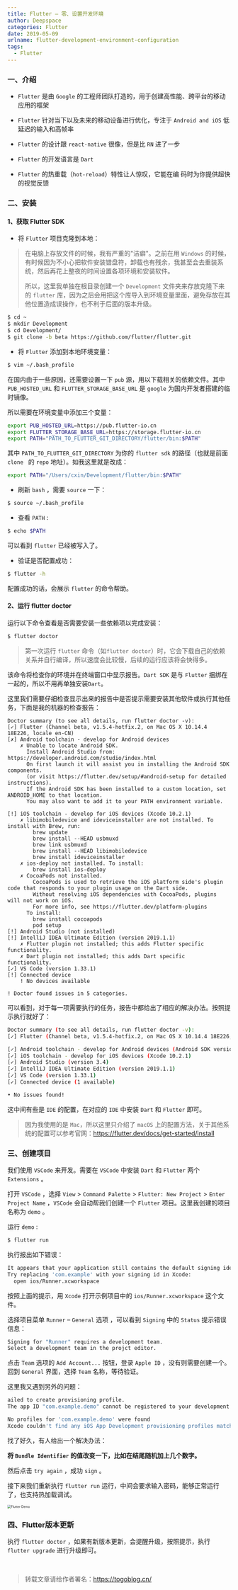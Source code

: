 ```yaml
---
title: Flutter — 零、设置开发环境
author: Deepspace
categories: Flutter
date: 2019-05-09
urlname: flutter-development-environment-configuration
tags:
  - Flutter
---
```



### 一、介绍

- `Flutter` 是由 `Google` 的工程师团队打造的，用于创建高性能、跨平台的移动应用的框架

- `Flutter` 针对当下以及未来的移动设备进行优化，专注于 `Android and iOS` 低延迟的输入和高帧率

- `Flutter` 的设计跟 `react-native` 很像，但是比 `RN` 进了一步

- `Flutter` 的开发语言是 `Dart`

- `Flutter` 的热重载（`hot-reload`）特性让人惊叹，它能在编 码时为你提供超快的视觉反馈

  

### 二、安装

#### 1、获取 Flutter SDK

- 将 `Flutter` 项目克隆到本地：
<!-- more -->

>  在电脑上存放文件的时候，我有严重的"洁癖"。之前在用 `Windows` 的时候，有时候因为不小心把软件安装错盘符，卸载也有残余，我甚至会去重装系统，然后再花上整夜的时间设置各项环境和安装软件。
>
> 所以，这里我单独在根目录创建一个 `Development` 文件夹来存放克隆下来的 `flutter` 库，因为之后会用把这个库导入到环境变量里面，避免存放在其他位置造成误操作，也不利于后面的版本升级。

```bash
$ cd ~
$ mkdir Development
$ cd Development/ 
$ git clone -b beta https://github.com/flutter/flutter.git
```

- 将 `Flutter` 添加到本地环境变量：

```bash
$ vim ~/.bash_profile
```

在国内由于一些原因，还需要设置一下 `pub` 源，用以下载相关的依赖文件。其中  `PUB_HOSTED_URL` 和 `FLUTTER_STORAGE_BASE_URL` 是 `google` 为国内开发者搭建的临时镜像。

所以需要在环境变量中添加三个变量：

```bash
export PUB_HOSTED_URL=https://pub.flutter-io.cn
export FLUTTER_STORAGE_BASE_URL=https://storage.flutter-io.cn
export PATH="PATH_TO_FLUTTER_GIT_DIRECTORY/flutter/bin:$PATH"
```

其中 `PATH_TO_FLUTTER_GIT_DIRECTORY` 为你的 `flutter sdk` 的路径（也就是前面 `clone ` 的 `repo` 地址）。如我这里就是改成：

```bash
export PATH="/Users/cxin/Development/flutter/bin:$PATH"
```

- 刷新 `bash` ，需要 `source` 一下：

```bash
$ source ~/.bash_profile
```

- 查看 `PATH` :

```bash
$ echo $PATH
```

可以看到 `flutter` 已经被写入了。

- 验证是否配置成功：

```bash
$ flutter -h
```

配置成功的话，会展示 `flutter` 的命令帮助。



#### 2、运行 flutter doctor

运行以下命令查看是否需要安装一些依赖项以完成安装：

```bash
$ flutter doctor
```

> 第一次运行 `flutter` 命令（如`flutter doctor`）时，它会下载自己的依赖关系并自行编译，所以速度会比较慢，后续的运行应该将会快得多。

该命令将检查你的环境并在终端窗口中显示报告。`Dart SDK` 是与 `Flutter` 捆绑在一起的，所以不用再单独安装`Dart`。

这里我们需要仔细检查显示出来的报告中是否提示需要安装其他软件或执行其他任务，下面是我的机器的检查报告：

```bas
Doctor summary (to see all details, run flutter doctor -v):
[✓] Flutter (Channel beta, v1.5.4-hotfix.2, on Mac OS X 10.14.4 18E226, locale en-CN)
[✗] Android toolchain - develop for Android devices
    ✗ Unable to locate Android SDK.
      Install Android Studio from: https://developer.android.com/studio/index.html
      On first launch it will assist you in installing the Android SDK components.
      (or visit https://flutter.dev/setup/#android-setup for detailed instructions).
      If the Android SDK has been installed to a custom location, set ANDROID_HOME to that location.
      You may also want to add it to your PATH environment variable.

[!] iOS toolchain - develop for iOS devices (Xcode 10.2.1)
    ✗ libimobiledevice and ideviceinstaller are not installed. To install with Brew, run:
        brew update
        brew install --HEAD usbmuxd
        brew link usbmuxd
        brew install --HEAD libimobiledevice
        brew install ideviceinstaller
    ✗ ios-deploy not installed. To install:
        brew install ios-deploy
    ✗ CocoaPods not installed.
        CocoaPods is used to retrieve the iOS platform side's plugin code that responds to your plugin usage on the Dart side.
        Without resolving iOS dependencies with CocoaPods, plugins will not work on iOS.
        For more info, see https://flutter.dev/platform-plugins
      To install:
        brew install cocoapods
        pod setup
[!] Android Studio (not installed)
[!] IntelliJ IDEA Ultimate Edition (version 2019.1.1)
    ✗ Flutter plugin not installed; this adds Flutter specific functionality.
    ✗ Dart plugin not installed; this adds Dart specific functionality.
[✓] VS Code (version 1.33.1)
[!] Connected device
    ! No devices available

! Doctor found issues in 5 categories.
```

可以看到，对于每一项需要执行的任务，报告中都给出了相应的解决办法。按照提示执行就好了：

```bash
Doctor summary (to see all details, run flutter doctor -v):
[✓] Flutter (Channel beta, v1.5.4-hotfix.2, on Mac OS X 10.14.4 18E226, locale en-CN)

[✓] Android toolchain - develop for Android devices (Android SDK version 28.0.3)
[✓] iOS toolchain - develop for iOS devices (Xcode 10.2.1)
[✓] Android Studio (version 3.4)
[✓] IntelliJ IDEA Ultimate Edition (version 2019.1.1)
[✓] VS Code (version 1.33.1)
[✓] Connected device (1 available)

• No issues found!
```

这中间有些是 `IDE` 的配置，在对应的 `IDE` 中安装 `Dart` 和 `Flutter` 即可。



> 因为我使用的是 `Mac`，所以这里只介绍了 `macOS` 上的配置方法，关于其他系统的配置可以参考官网：<https://flutter.dev/docs/get-started/install>



### 三、创建项目

我们使用 `VSCode` 来开发。需要在 `VSCode` 中安装 `Dart` 和 `Flutter` 两个 `Extensions` 。

打开 `VSCode` ，选择 `View`  >  `Command Palette`  >  `Flutter: New Project`  >  `Enter Project Name` ，`VSCode` 会自动帮我们创建一个 `Flutter` 项目。这里我创建的项目名称为 `demo` 。

运行 `demo` :

```bash
$ flutter run
```

执行报出如下错误：

```bash
It appears that your application still contains the default signing identifier.
Try replacing 'com.example' with your signing id in Xcode:
  open ios/Runner.xcworkspace
```

按照上面的提示，用 `Xcode` 打开示例项目中的 `ios/Runner.xcworkspace` 这个文件。

选择项目菜单 `Runner` – `General` 选项 ，可以看到 `Signing` 中的 `Status` 提示错误信息：

```bash
Signing for "Runner" requires a development team.
Select a development team in the projct editor.
```

点击 `Team` 选项的 `Add Account...` 按钮，登录 `Apple ID` ，没有则需要创建一个。回到 `General` 界面，选择 `Team` 名称，等待验证。

这里我又遇到另外的问题：

```bash
ailed to create provisioning profile.
The app ID "com.example.demo" cannot be registered to your development team. Change your bundle identifier to a unique string to try again.

No profiles for 'com.example.demo' were found
Xcode couldn't find any iOS App Development provisioning profiles matching 'com.example.demo'.
```

找了好久，有人给出一个解决办法：

**将 `Bundle Identifier` 的值改变一下，比如在结尾随机加上几个数字。**

然后点击 `try again` ，成功 `sign` 。

接下来我们重新执行 `flutter run` 运行，中间会要求输入密码，能够正常运行了，也支持热加载调试。

<img src="https://github.com/IDeepspace/ImageHosting/raw/master/Flutter/flutter-start-demo.gif" alt="Flutter Demo" style="zoom: 50%;" />

### 四、Flutter版本更新

执行 `flutter doctor` ，如果有新版本更新，会提醒升级，按照提示，执行 `flutter upgrade` 进行升级即可。



<br>

> 转载文章请给作者署名：https://togoblog.cn/